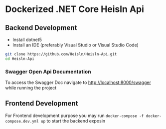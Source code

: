 # Dockerized .NET Core Heisln Api

## Backend Development

* Install dotnet5 
* Install an IDE (preferably Visual Studio or Visual Studio Code)

```sh
git clone https://github.com/Heisln/Heisln-Api.git
cd Heisln-Api
```

### Swagger Open Api Documentation

To access the Swagger Doc navigate to [http://localhost:8000/swagger](http://localhost:8000/swagger) while running the project

## Frontend Development

For Frontend development purpose you may run `docker-compose -f docker-compose.dev.yml up` to start the backend exposin
